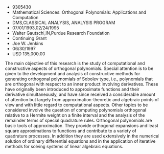 
* 9305430
* Mathematical Sciences: Orthogonal Polynomials: Applications and Computation
* DMS,CLASSICAL ANALYSIS, ANALYSIS PROGRAM
* 07/01/1993,02/24/1995
* Walter Gautschi,IN,Purdue Research Foundation
* Continuing Grant
* Joe W. Jenkins
* 06/30/1997
* USD 135,000.00

The main objective of this research is the study of computational and
constructive aspects of orthogonal polynomials. Special attention is to be given
to the development and analysis of constructive methods for generating
orthogonal polynomials of Sobolev type, i.e., polynomials that are orthogonal
with respect to an inner product involving derivatives. These have originally
been introduced to approximate functions and their derivative simultaneously,
and have since received a considerable amount of attention but largely from
approximation-theoretic and algebraic points of view and with little regard to
computational aspects. Other topics to be considered involve the question of
computing polynomials orthogonal relative to a Hermite weight on a finite
interval and the analysis of the remainder terms of special quadrature rules.
Orthogonal polynomials are basic tools of approximation. They provide orthogonal
expansions and least square approximations to functions and contribute to a
variety of quadrature processes. In addition they are used extensively in the
numerical solution of ordinary differential equations and in the application of
iterative methods for solving systems of linear algebraic equations.
